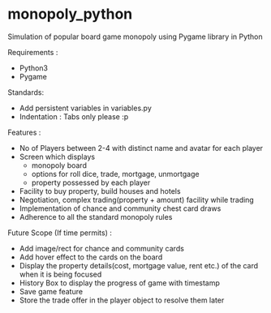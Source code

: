 # monopoly_python
Simulation of popular board game monopoly using Pygame library in Python

Requirements :
* Python3
* Pygame

Standards:

* Add persistent variables in variables.py
* Indentation : Tabs only please :p

Features :

* No of Players between 2-4 with distinct name and avatar for each player
* Screen which displays
    * monopoly board
    * options for roll dice, trade, mortgage, unmortgage
    * property possessed by each player
* Facility to buy property, build houses and hotels
* Negotiation, complex trading(property + amount) facility while trading
* Implementation of chance and community chest card draws
* Adherence to all the standard monopoly rules


Future Scope (If time permits) :

* Add image/rect for chance and community cards
* Add hover effect to the cards on the board
* Display the property details(cost, mortgage value, rent etc.) of the card when it is being focused
* History Box to display the progress of game with timestamp
* Save game feature
* Store the trade offer in the player object to resolve them later
